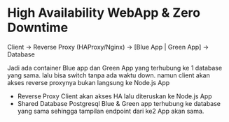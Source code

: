 <h1> High Availability WebApp & Zero Downtime </h1>

Client → Reverse Proxy (HAProxy/Nginx) → [Blue App | Green App] → Database

Jadi ada container Blue app dan Green App yang terhubung ke 1 database yang sama. lalu bisa switch tanpa ada waktu down. namun client akan akses reverse proxynya bukan langsung ke Node.js App

- Reverse Proxy
Client akan akses HA lalu diteruskan ke Node.js App
- Shared Database Postgresql
Blue & Green app terhubung ke database yang sama sehingga tampilan endpoint dari ke2 App akan sama. 
